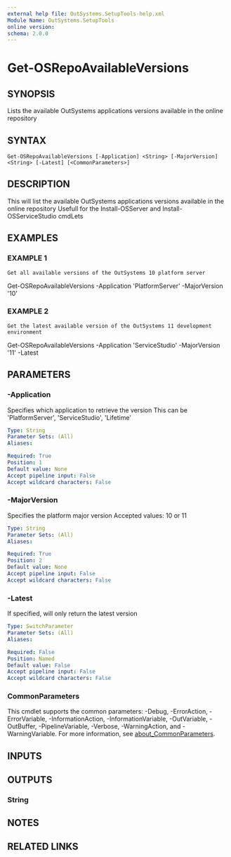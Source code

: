 ```yaml
---
external help file: OutSystems.SetupTools-help.xml
Module Name: OutSystems.SetupTools
online version:
schema: 2.0.0
---
```


# Get-OSRepoAvailableVersions

## SYNOPSIS
Lists the available OutSystems applications versions available in the online repository

## SYNTAX

```
Get-OSRepoAvailableVersions [-Application] <String> [-MajorVersion] <String> [-Latest] [<CommonParameters>]
```

## DESCRIPTION
This will list the available OutSystems applications versions available in the online repository
Usefull for the Install-OSServer and Install-OSServiceStudio cmdLets

## EXAMPLES

### EXAMPLE 1
```
Get all available versions of the OutSystems 10 platform server
```

Get-OSRepoAvailableVersions -Application 'PlatformServer' -MajorVersion '10'

### EXAMPLE 2
```
Get the latest available version of the OutSystems 11 development environment
```

Get-OSRepoAvailableVersions -Application 'ServiceStudio' -MajorVersion '11' -Latest

## PARAMETERS

### -Application
Specifies which application to retrieve the version
This can be 'PlatformServer', 'ServiceStudio', 'Lifetime'

```yaml
Type: String
Parameter Sets: (All)
Aliases:

Required: True
Position: 1
Default value: None
Accept pipeline input: False
Accept wildcard characters: False
```

### -MajorVersion
Specifies the platform major version
Accepted values: 10 or 11

```yaml
Type: String
Parameter Sets: (All)
Aliases:

Required: True
Position: 2
Default value: None
Accept pipeline input: False
Accept wildcard characters: False
```

### -Latest
If specified, will only return the latest version

```yaml
Type: SwitchParameter
Parameter Sets: (All)
Aliases:

Required: False
Position: Named
Default value: False
Accept pipeline input: False
Accept wildcard characters: False
```

### CommonParameters
This cmdlet supports the common parameters: -Debug, -ErrorAction, -ErrorVariable, -InformationAction, -InformationVariable, -OutVariable, -OutBuffer, -PipelineVariable, -Verbose, -WarningAction, and -WarningVariable. For more information, see [about_CommonParameters](http://go.microsoft.com/fwlink/?LinkID=113216).

## INPUTS

## OUTPUTS

### String
## NOTES

## RELATED LINKS

